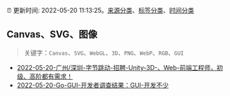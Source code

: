 :alarm_clock: 更新时间: 2022-05-20 11:13:25。[来源分类](../README.md)、[标签分类](../TAGS.md)、[时间分类](../TIMELINE.md)

## Canvas、SVG、图像


> 关键字：`Canvas`、`SVG`、`WebGL`、`3D`、`PNG`、`WebP`、`RGB`、`GUI`



- [2022-05-20-广州/深圳-字节跳动-招聘-Unity-3D-、Web-前端工程师，初级、高阶都有需求！](https://www.v2ex.com/t/854211) 
- [2022-05-20-Go-GUI-开发者调查结果：GUI-开发不少](https://toutiao.io/k/9vcc5k5) 